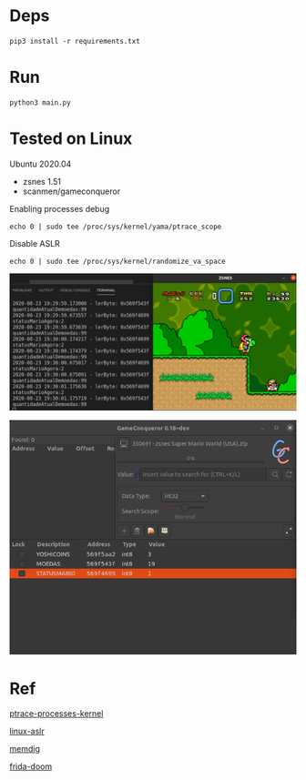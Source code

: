 # Deps

    pip3 install -r requirements.txt


# Run

    python3 main.py

# Tested on Linux

Ubuntu 2020.04

* zsnes 1.51
* scanmen/gameconqueror


Enabling processes debug

    echo 0 | sudo tee /proc/sys/kernel/yama/ptrace_scope

Disable ASLR

    echo 0 | sudo tee /proc/sys/kernel/randomize_va_space


![](doc/zsnes.png)

![](doc/gameconqueror.png)


# Ref

[ptrace-processes-kernel](https://linux-audit.com/protect-ptrace-processes-kernel-yama-ptrace_scope)

[linux-aslr](https://linux-audit.com/linux-aslr-and-kernelrandomize_va_space-setting)

[memdig](https://github.com/skeeto/memdig)

[frida-doom](https://sensepost.com/blog/2019/hacking-doom-for-fun-health-and-ammo)